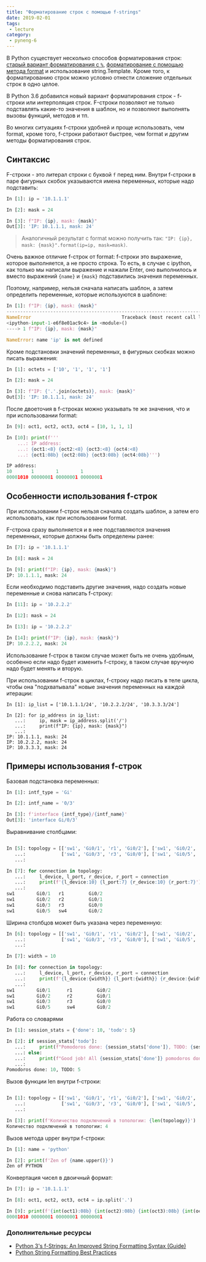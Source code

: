 ```yaml
---
title: "Форматирование строк с помощью f-strings"
date: 2019-02-01
tags:
 - lecture
category:
 - pyneng-6
---
```



В Python существует несколько способов форматирования строк: [старый вариант форматирования с `%`](https://natenka.gitbook.io/pyneng/part_i/04_data_structures/4_strings/4b_string_format#formatirovanie-strok-s-operatorom), [форматирование с помощью метода format](https://natenka.gitbook.io/pyneng/part_i/04_data_structures/4_strings/4b_string_format#formatirovanie-strok-s-metodom-format) и использование string.Template.
Кроме того, к форматированию строк можно условно отнести сложение отдельных строк в одно целое.

В Python 3.6 добавился новый вариант форматирования строк - f-строки или интерполяция строк.
F-строки позволяют не только подставлять какие-то значения в шаблон, но и позволяют выполнять  вызовы функций, методов и тп.

Во многих ситуациях f-строки удобней и проще использовать, чем format, кроме того, f-строки работают быстрее, чем format и другим методы форматирования строк.

## Синтаксис

F-строки - это литерал строки с буквой `f` перед ним. Внутри f-строки в паре фигурных скобок указываются имена переменных, которые надо подставить:
```python
In [1]: ip = '10.1.1.1'

In [2]: mask = 24

In [3]: f"IP: {ip}, mask: {mask}"
Out[3]: 'IP: 10.1.1.1, mask: 24'
```

> Аналогичный результат с format можно получить так: `"IP: {ip}, mask: {mask}".format(ip=ip, mask=mask)`.

Очень важное отличие f-строк от format: f-строки это выражение, которое выполняется, а не просто строка.
То есть, в случае с ipython, как только мы написали выражение и нажали Enter, оно выполнилось и вместо выражений `{name}` и `{mask}` подставились значения переменных.

Поэтому, например, нельзя сначала написать шаблон, а затем определить переменные, которые используются в шаблоне:
```python
In [1]: f"IP: {ip}, mask: {mask}"
---------------------------------------------------------------------------
NameError                                 Traceback (most recent call last)
<ipython-input-1-e6f8e01ac9c4> in <module>()
----> 1 f"IP: {ip}, mask: {mask}"

NameError: name 'ip' is not defined
```

Кроме подстановки значений переменных, в фигурных скобках можно писать выражения:
```python
In [1]: octets = ['10', '1', '1', '1']

In [2]: mask = 24

In [3]: f"IP: {'.'.join(octets)}, mask: {mask}"
Out[3]: 'IP: 10.1.1.1, mask: 24'
```

После двоеточия в f-строках можно указывать те же значения, что и при использовании format:
```python
In [9]: oct1, oct2, oct3, oct4 = [10, 1, 1, 1]

In [10]: print(f'''
    ...: IP address:
    ...: {oct1:<8} {oct2:<8} {oct3:<8} {oct4:<8}
    ...: {oct1:08b} {oct2:08b} {oct3:08b} {oct4:08b}''')

IP address:
10       1        1        1
00001010 00000001 00000001 00000001
```

## Особенности использования f-строк

При использовании f-строк нельзя сначала создать шаблон, а затем его использовать, как при использовании format.

F-строка сразу выполняется и в нее подставляются значения переменных, которые должны быть определены ранее:
```python
In [7]: ip = '10.1.1.1'

In [8]: mask = 24

In [9]: print(f"IP: {ip}, mask: {mask}")
IP: 10.1.1.1, mask: 24
```

Если необходимо подставить другие значения, надо создать новые переменные и снова написать f-строку:
```python
In [11]: ip = '10.2.2.2'

In [12]: mask = 24

In [13]: ip = '10.2.2.2'

In [14]: print(f"IP: {ip}, mask: {mask}")
IP: 10.2.2.2, mask: 24
```

Использование f-строк в таком случае может быть не очень удобным, особенно если надо будет изменить f-строку, в таком случае вручную надо будет менять и вторую. 

При использовании f-строк в циклах, f-строку надо писать в теле цикла, чтобы она "подхватывала" новые значения переменных на каждой итерации:
```
In [1]: ip_list = ['10.1.1.1/24', '10.2.2.2/24', '10.3.3.3/24']

In [2]: for ip_address in ip_list:
   ...:     ip, mask = ip_address.split('/')
   ...:     print(f"IP: {ip}, mask: {mask}")
   ...:
IP: 10.1.1.1, mask: 24
IP: 10.2.2.2, mask: 24
IP: 10.3.3.3, mask: 24
```

## Примеры использования f-строк

Базовая подстановка переменных:
```python
In [1]: intf_type = 'Gi'

In [2]: intf_name = '0/3'

In [3]: f'interface {intf_type}/{intf_name}'
Out[3]: 'interface Gi/0/3'
```

Выравнивание столбцами:
```python

In [5]: topology = [['sw1', 'Gi0/1', 'r1', 'Gi0/2'], ['sw1', 'Gi0/2', 'r2', 'Gi0/1'],
   ...:             ['sw1', 'Gi0/3', 'r3', 'Gi0/0'], ['sw1', 'Gi0/5', 'sw4', 'Gi0/2']]
   ...:

In [7]: for connection in topology:
   ...:     l_device, l_port, r_device, r_port = connection
   ...:     print(f'{l_device:10} {l_port:7} {r_device:10} {r_port:7}')
   ...:
sw1        Gi0/1   r1         Gi0/2
sw1        Gi0/2   r2         Gi0/1
sw1        Gi0/3   r3         Gi0/0
sw1        Gi0/5   sw4        Gi0/2
```

Ширина столбцов может быть указана через переменную:
```python
In [6]: topology = [['sw1', 'Gi0/1', 'r1', 'Gi0/2'], ['sw1', 'Gi0/2', 'r2', 'Gi0/1'],
   ...:             ['sw1', 'Gi0/3', 'r3', 'Gi0/0'], ['sw1', 'Gi0/5', 'sw4', 'Gi0/2']]
   ...:

In [7]: width = 10

In [8]: for connection in topology:
   ...:     l_device, l_port, r_device, r_port = connection
   ...:     print(f'{l_device:{width}} {l_port:{width}} {r_device:{width}} {r_port:{width}}')
   ...:
sw1        Gi0/1      r1         Gi0/2
sw1        Gi0/2      r2         Gi0/1
sw1        Gi0/3      r3         Gi0/0
sw1        Gi0/5      sw4        Gi0/2
```

Работа со словарями
```python
In [1]: session_stats = {'done': 10, 'todo': 5}

In [2]: if session_stats['todo']:
   ...:     print(f"Pomodoros done: {session_stats['done']}, TODO: {session_stats['todo']}")
   ...: else:
   ...:     print(f"Good job! All {session_stats['done']} pomodoros done!")
   ...:
Pomodoros done: 10, TODO: 5
```

Вызов функции len внутри f-строки:
```python

In [1]: topology = [['sw1', 'Gi0/1', 'r1', 'Gi0/2'], ['sw1', 'Gi0/2', 'r2', 'Gi0/1'],
   ...:             ['sw1', 'Gi0/3', 'r3', 'Gi0/0'], ['sw1', 'Gi0/5', 'sw4', 'Gi0/2']]
   ...:

In [3]: print(f'Количество подключений в топологии: {len(topology)}')
Количество подключений в топологии: 4
```

Вызов метода upper внутри f-строки:
```python
In [1]: name = 'python'

In [2]: print(f'Zen of {name.upper()}')
Zen of PYTHON
```

Конвертация чисел в двоичный формат:
```python
In [7]: ip = '10.1.1.1'

In [8]: oct1, oct2, oct3, oct4 = ip.split('.')

In [9]: print(f'{int(oct1):08b} {int(oct2):08b} {int(oct3):08b} {int(oct4):08b}')
00001010 00000001 00000001 00000001
```

### Дополнительные ресурсы

* [Python 3's f-Strings: An Improved String Formatting Syntax (Guide)](https://realpython.com/python-f-strings/)
* [Python String Formatting Best Practices](https://realpython.com/python-string-formatting/)


